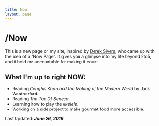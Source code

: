 ```yaml
---
title: Now
layout: page
---
```

# /Now
This is a new page on my site, inspired by [Derek Sivers](https://sivers.org/now), who came up with the idea of a “Now Page”. It gives you a glimpse into my life beyond 9to5, and it hold me accountable for making it count.

## What I'm up to right **NOW**:

* Reading *Genghis Khan and the Making of the Modern World* by Jack Weatherford.
* Reading *The Tao Of Seneca*.
* Learning how to play the *ukelele*.
* Working on a side project to make gourmet food more accessible.

Last Updated: ***June 26, 2019***
